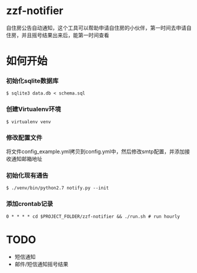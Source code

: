 # zzf-notifier
自住房公告自动通知，这个工具可以帮助申请自住房的小伙伴，第一时间去申请自住房，并且摇号结果出来后，能第一时间查看

# 如何开始

### 初始化sqlite数据库
```
$ sqlite3 data.db < schema.sql
```

### 创建Virtualenv环境
```
$ virtualenv venv
```

### 修改配置文件
将文件config_example.yml拷贝到config.yml中，然后修改smtp配置，并添加接收通知邮箱地址

### 初始化现有通告
```
$ ./venv/bin/python2.7 notify.py --init
```

### 添加crontab记录
```
0 * * * * cd $PROJECT_FOLDER/zzf-notifier && ./run.sh # run hourly
```

# TODO
  * 短信通知
  * 邮件/短信通知摇号结果
